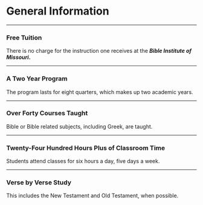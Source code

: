 # General Information

___

### Free Tuition
There is no charge for the instruction one receives at the **_Bible Institute of Missouri_.**

___

### A Two Year Program
The program lasts for eight quarters, which makes up two academic years.

___

### Over Forty Courses Taught
Bible or Bible related subjects, including Greek, are taught.

___

### Twenty-Four Hundred Hours Plus of Classroom Time
Students attend classes for six hours a day, five days a week.

___

### Verse by Verse Study
This includes the New Testament and Old Testament, when possible.